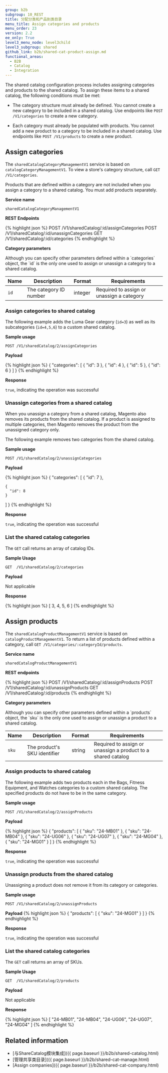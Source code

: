 ```yaml
---
group: b2b
subgroup: 10_REST
title: 分配分类和产品到类目录
menu_title: Assign categories and products
menu_order: 23
version: 2.2
ee_only: True
level3_menu_node: level3child
level3_subgroup: shared
github_link: b2b/shared-cat-product-assign.md
functional_areas:
  - B2B
  - Catalog
  - Integration
---
```


The shared catalog configuration process includes assigning categories and products to the shared catalog. To assign these items to a shared catalog, the following conditions must be met:

* The category structure must already be defined. You cannot create a new category to be included in a shared catalog. Use endpoints like `POST /V1/categories` to create a new category.

* Each category must already be populated with products. You cannot add a new product to a category to be included in a shared catalog. Use endpoints like `POST /V1/products` to create a new product.

## Assign categories

The `sharedCatalogCategoryManagementV1` service is based on `catalogCategoryManagementV1`. To view a store's category structure, call `GET /V1/categories`.

<div class="bs-callout bs-callout-info" id="info" markdown="1">
Products that are defined within a category are not included when you assign a category to a shared catalog. You must add products separately.
</div>

**Service name**

`sharedCatalogCategoryManagementV1`

**REST Endpoints**

{% highlight json %}
POST /V1/sharedCatalog/:id/assignCategories
POST /V1/sharedCatalog/:id/unassignCategories
GET  /V1/sharedCatalog/:id/categories
{% endhighlight %}

**Category parameters**

<div class="bs-callout bs-callout-info" id="info" markdown="1">
Although you can specify other parameters defined within a `categories` object, the `id` is the only one used to assign or unassign a category to a shared catalog.
</div>

Name | Description | Format | Requirements
--- | --- | --- | ---
`id` | The category ID number | integer | Required to assign or unassign a category

### Assign categories to shared catalog

The following example adds the Luma Gear category (`id=3`) as well as its subcategories (`id=4,5,6`) to a custom shared catalog.

**Sample usage**

`POST /V1/sharedCatalog/2/assignCategories`

**Payload**

{% highlight json %}
{
  "categories": [
    {
      "id": 3
    },
    {
      "id": 4
    },
    {
      "id": 5
    },
    {
      "id": 6
    }
  ]
}
{% endhighlight %}

**Response**

`true`, indicating the operation was successful

### Unassign categories from a shared catalog

When you unassign a category from a shared catalog, Magento also removes its products from the shared catalog. If a product is assigned to multiple categories, then Magento removes the product from the unassigned category only.

The following example removes two categories from the shared catalog.

**Sample usage**

`POST /V1/sharedCatalog/2/unassignCategories`

**Payload**

{% highlight json %}
{
  "categories": [
    {
      "id": 7
    },

    {
      "id": 8
    }
  ]
}
{% endhighlight %}

**Response**

`true`, indicating the operation was successful

### List the shared catalog categories

The `GET` call returns an array of catalog IDs.

**Sample Usage**

`GET  /V1/sharedCatalog/2/categories`

**Payload**

Not applicable

**Response**

{% highlight json %}
[
  3,
  4,
  5,
  6
]
{% endhighlight %}

## Assign products

The `sharedCatalogProductManagementV1` service is based on `catalogProductManagementV1`. To return a list of products defined within a category, call `GET /V1/categories/:categoryId/products`.

**Service name**

`sharedCatalogProductManagementV1 `

**REST endpoints**

{% highlight json %}
POST  /V1/sharedCatalog/:id/assignProducts
POST  /V1/sharedCatalog/:id/unassignProducts
GET  /V1/sharedCatalog/:id/products
{% endhighlight %}

**Category parameters**

<div class="bs-callout bs-callout-info" id="info" markdown="1">
Although you can specify other parameters defined within a `products` object, the `sku` is the only one used to assign or unassign a product to a shared catalog.
</div>

Name | Description | Format | Requirements
--- | --- | --- | ---
`sku` | The product's SKU identifier | string | Required to assign or unassign a product to a shared catalog

### Assign products to shared catalog

The following example adds two products each in the Bags, Fitness Equipment, and Watches categories to a custom shared catalog. The specified products do not have to be in the same category.

**Sample usage**

`POST /V1/sharedCatalog/2/assignProducts`

**Payload**

{% highlight json %}
{
	"products": [
    	{
        	"sku": "24-MB01"
    	},
    	{
        	"sku": "24-MB04"
    	},
    	{
        	"sku": "24-UG06"
    	},
    	{
        	"sku": "24-UG07"
    	},
    	{
        	"sku": "24-MG04"
    	},
    	{
        	"sku": "24-MG01"
    	}
	]
}
{% endhighlight %}

**Response**

`true`, indicating the operation was successful

### Unassign products from the shared catalog

Unassigning a product does not remove it from its category or categories.

**Sample usage**

`POST /V1/sharedCatalog/2/unassignProducts`

**Payload**
{% highlight json %}
{
  "products": [
  	{
  		"sku": "24-MG01"
  	}
  ]
}
{% endhighlight %}

**Response**

`true`, indicating the operation was successful

### List the shared catalog categories

The `GET` call returns an array of SKUs.

**Sample Usage**

`GET  /V1/sharedCatalog/2/products`

**Payload**

Not applicable

**Response**

{% highlight json %}
[
    "24-MB01",
    "24-MB04",
    "24-UG06",
    "24-UG07",
    "24-MG04"
]
{% endhighlight %}

## Related information

* [与ShareCatalog模块集成]({{ page.baseurl }}/b2b/shared-catalog.html)
* [管理共享类目录]({{ page.baseurl }}/b2b/shared-cat-manage.html)
* [Assign companies]({{ page.baseurl }}/b2b/shared-cat-company.html)
